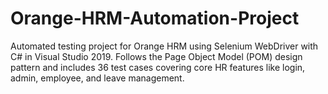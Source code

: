# Orange-HRM-Automation-Project
Automated testing project for Orange HRM using Selenium WebDriver with C# in Visual Studio 2019. Follows the Page Object Model (POM) design pattern and includes 36 test cases covering core HR features like login, admin, employee, and leave management.
